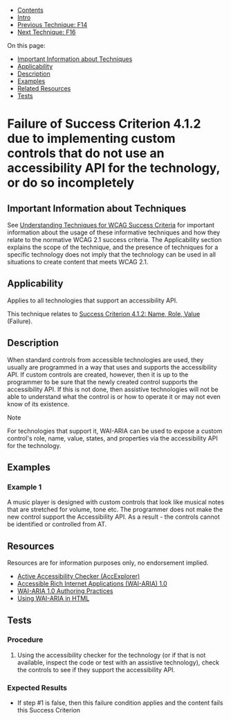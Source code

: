 -   [Contents](https://www.w3.org/WAI/WCAG21/Techniques/#techniques "Table of Contents")
-   [Intro](https://www.w3.org/WAI/WCAG21/Techniques/#introduction "Introduction to Techniques")
-   [Previous Technique: F14](F14)
-   [Next Technique: F16](F16)

On this page:

-   [Important Information about Techniques](#important-information)
-   [Applicability](#applicability)
-   [Description](#description)
-   [Examples](#examples)
-   [Related Resources](#resources)
-   [Tests](#tests)

Failure of Success Criterion 4.1.2 due to implementing custom controls that do not use an accessibility API for the technology, or do so incompletely
=====================================================================================================================================================

Important Information about Techniques
--------------------------------------

See [Understanding Techniques for WCAG Success Criteria](https://www.w3.org/WAI/WCAG21/Understanding/understanding-techniques) for important information about the usage of these informative techniques and how they relate to the normative WCAG 2.1 success criteria. The Applicability section explains the scope of the technique, and the presence of techniques for a specific technology does not imply that the technology can be used in all situations to create content that meets WCAG 2.1.

Applicability
-------------

Applies to all technologies that support an accessibility API.

This technique relates to [Success Criterion 4.1.2: Name, Role, Value](https://www.w3.org/WAI/WCAG21/Understanding/name-role-value) (Failure).

Description
-----------

When standard controls from accessible technologies are used, they usually are programmed in a way that uses and supports the accessibility API. If custom controls are created, however, then it is up to the programmer to be sure that the newly created control supports the accessibility API. If this is not done, then assistive technologies will not be able to understand what the control is or how to operate it or may not even know of its existence.

Note

For technologies that support it, WAI-ARIA can be used to expose a custom control's role, name, value, states, and properties via the accessibility API for the technology.

Examples
--------

### Example 1

A music player is designed with custom controls that look like musical notes that are stretched for volume, tone etc. The programmer does not make the new control support the Accessibility API. As a result - the controls cannot be identified or controlled from AT.

Resources
---------

Resources are for information purposes only, no endorsement implied.

-   [Active Accessibility Checker (AccExplorer)](https://msdn.microsoft.com/en-us/library/ms696082.aspx)
-   [Accessible Rich Internet Applications (WAI-ARIA) 1.0](https://www.w3.org/TR/wai-aria/)
-   [WAI-ARIA 1.0 Authoring Practices](https://www.w3.org/TR/wai-aria-practices/)
-   [Using WAI-ARIA in HTML](https://www.w3.org/TR/aria-in-html/)

Tests
-----

### Procedure

1.  Using the accessibility checker for the technology (or if that is not available, inspect the code or test with an assistive technology), check the controls to see if they support the accessibility API.

### Expected Results

-   If step \#1 is false, then this failure condition applies and the content fails this Success Criterion
